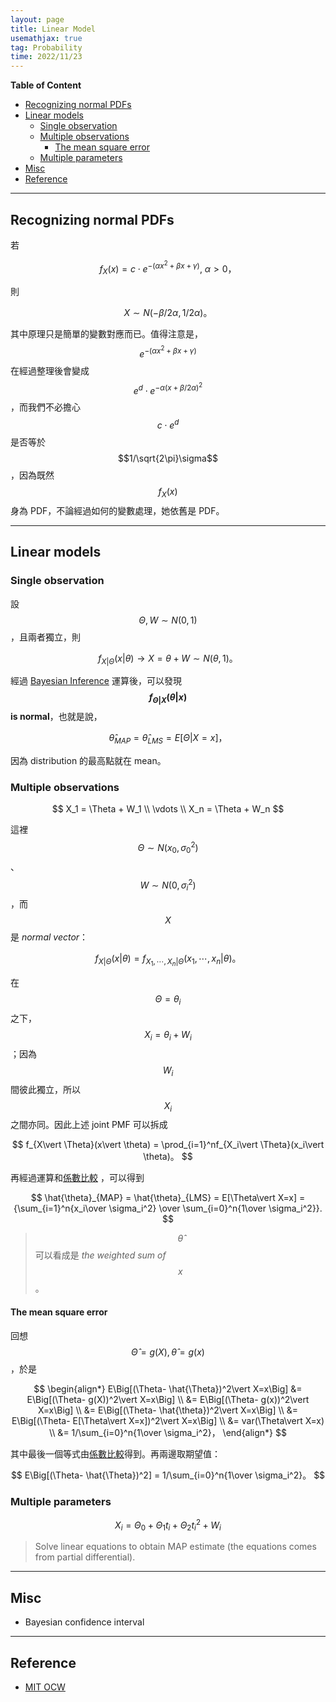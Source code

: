 ```yaml
---
layout: page
title: Linear Model
usemathjax: true
tag: Probability
time: 2022/11/23
---
```


**Table of Content**
- [Recognizing normal PDFs](#recognizing-normal-pdfs)
- [Linear models](#linear-models)
  - [Single observation](#single-observation)
  - [Multiple observations](#multiple-observations)
    - [The mean square error](#the-mean-square-error)
  - [Multiple parameters](#multiple-parameters)
- [Misc](#misc)
- [Reference](#reference)

---

## Recognizing normal PDFs

若

$$
f_X(x) = c\cdot e^{-(\alpha x^2+\beta x+\gamma)},\ \alpha>0，
$$

則 

$$
X\sim N(-\beta/2\alpha, 1/2\alpha)。
$$

其中原理只是簡單的變數對應而已。值得注意是，$$e^{-(\alpha x^2+\beta x+\gamma)}$$ 在經過整理後會變成 $$e^d\cdot e^{-\alpha(x+\beta/2\alpha)^2}$$，而我們不必擔心 $$c\cdot e^d$$ 是否等於 $$1/\sqrt{2\pi}\sigma$$，因為既然 $$f_X(x)$$ 身為 PDF，不論經過如何的變數處理，她依舊是 PDF。

---

## Linear models
### Single observation

設 $$\Theta, W\sim N(0,1)$$，且兩者獨立，則

$$
f_{X\vert\Theta}(x\vert \theta) \rightarrow X = \theta + W \sim N(\theta, 1)。
$$

經過 [Bayesian Inference](../9-Bayesian-infer) 運算後，可以發現 **$$f_{\Theta\vert X}(\theta\vert x)$$ is normal**，也就是說，

$$
\hat{\theta}_{MAP} = \hat{\theta}_{LMS} = E[\Theta\vert X=x]，
$$

因為 distribution 的最高點就在 mean。

### Multiple observations

$$
X_1 = \Theta + W_1 \\
\vdots \\
X_n = \Theta + W_n
$$

這裡 $$\Theta \sim N(x_0, \sigma_0^2)$$、$$W \sim N(0, \sigma_i^2)$$，而 $$X$$ 是 *normal vector*：

$$
f_{X\vert \Theta}(x\vert \theta) = f_{X_1,\cdots,X_n\vert \Theta}(x_1,\cdots,x_n\vert \theta)。
$$

在 $$\Theta=\theta_i$$ 之下，$$X_i=\theta_i + W_i$$；因為 $$W_i$$ 間彼此獨立，所以 $$X_i$$ 之間亦同。因此上述 joint PMF 可以拆成

$$
f_{X\vert \Theta}(x\vert \theta) = \prod_{i=1}^nf_{X_i\vert \Theta}(x_i\vert \theta)。
$$

再經過運算和[係數比較](#recognizing-normal-pdfs) ，可以得到

$$
\hat{\theta}_{MAP} = \hat{\theta}_{LMS} = E[\Theta\vert X=x] = {\sum_{i=1}^n{x_i\over \sigma_i^2} \over \sum_{i=0}^n{1\over \sigma_i^2}}.
$$

> $$\hat{\theta}$$ 可以看成是 *the weighted sum of $$x$$*。

#### The mean square error

回想 $$\hat{\Theta}=g(X), \hat{\theta} = g(x)$$，於是

$$
\begin{align*}
E\Big[(\Theta- \hat{\Theta})^2\vert X=x\Big] &= E\Big[(\Theta- g(X))^2\vert X=x\Big] \\
&= E\Big[(\Theta- g(x))^2\vert X=x\Big] \\
&= E\Big[(\Theta- \hat{\theta})^2\vert X=x\Big] \\
&= E\Big[(\Theta- E[\Theta\vert X=x])^2\vert X=x\Big] \\
&= var(\Theta\vert X=x) \\
&= 1/\sum_{i=0}^n{1\over \sigma_i^2}，
\end{align*}
$$

其中最後一個等式由[係數比較](#recognizing-normal-pdfs)得到。再兩邊取期望值：

$$
E\Big[(\Theta- \hat{\Theta})^2] = 1/\sum_{i=0}^n{1\over \sigma_i^2}。
$$

### Multiple parameters

$$
X_i = \Theta_0 + \Theta_1t_i + \Theta_2t_i^2 + W_i
$$

> Solve linear equations to obtain MAP estimate (the equations comes from partial differential).

---

## Misc

- Bayesian confidence interval

---

## Reference
- [MIT OCW](https://ocw.mit.edu/courses/res-6-012-introduction-to-probability-spring-2018/pages/part-ii-inference-limit-theorems/)
